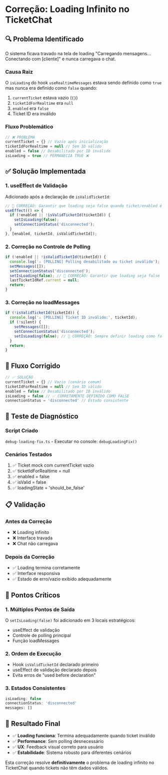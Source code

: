 # Correção: Loading Infinito no TicketChat

## 🔍 Problema Identificado

O sistema ficava travado na tela de loading "Carregando mensagens... Conectando com [cliente]" e nunca carregava o chat.

### Causa Raiz
O `isLoading` do hook `useRealtimeMessages` estava sendo definido como `true` mas nunca era definido como `false` quando:
1. `currentTicket` estava vazio (`{}`)
2. `ticketIdForRealtime` era `null`
3. `enabled` era `false`
4. Ticket ID era inválido

### Fluxo Problemático
```typescript
// ❌ PROBLEMA
currentTicket = {} // Vazio após inicialização
ticketIdForRealtime = null // Sem ID válido
enabled = false // Desabilitado por ID inválido
isLoading = true // PERMANECIA TRUE ❌
```

## ✅ Solução Implementada

### 1. **useEffect de Validação**
Adicionado após a declaração de `isValidTicketId`:

```typescript
// 🚀 CORREÇÃO: Garantir que loading seja false quando ticket/enabled é inválido
useEffect(() => {
  if (!enabled || !isValidTicketId(ticketId)) {
    setIsLoading(false);
    setConnectionStatus('disconnected');
  }
}, [enabled, ticketId, isValidTicketId]);
```

### 2. **Correção no Controle de Polling**
```typescript
if (!enabled || !isValidTicketId(ticketId)) {
  console.log('⚠️ [POLLING] Polling desabilitado ou ticket inválido');
  setMessages([]);
  setConnectionStatus('disconnected');
  setIsLoading(false); // 🚀 CORREÇÃO: Garantir que loading seja false
  lastTicketIdRef.current = null;
  return;
}
```

### 3. **Correção no loadMessages**
```typescript
if (!isValidTicketId(ticketId)) {
  console.log('⚠️ [POLLING] Ticket ID inválido:', ticketId);
  if (!silent) {
    setMessages([]);
    setConnectionStatus('disconnected');
    setIsLoading(false); // 🚀 CORREÇÃO: Sempre definir loading como false para tickets inválidos
  }
  return;
}
```

## 🔄 Fluxo Corrigido

```typescript
// ✅ SOLUÇÃO
currentTicket = {} // Vazio (cenário comum)
ticketIdForRealtime = null // Sem ID válido
enabled = false // Desabilitado por ID inválido
isLoading = false // ✅ CORRETAMENTE DEFINIDO COMO FALSE
connectionStatus = 'disconnected' // Estado consistente
```

## 🧪 Teste de Diagnóstico

### Script Criado
`debug-loading-fix.ts` - Executar no console: `debugLoadingFix()`

### Cenários Testados
1. ✅ Ticket mock com currentTicket vazio
2. ✅ ticketIdForRealtime = null
3. ✅ enabled = false
4. ✅ isValid = false
5. ✅ loadingState = 'should_be_false'

## 📋 Validação

### Antes da Correção
- ❌ Loading infinito
- ❌ Interface travada
- ❌ Chat não carregava

### Depois da Correção
- ✅ Loading termina corretamente
- ✅ Interface responsiva
- ✅ Estado de erro/vazio exibido adequadamente

## 🎯 Pontos Críticos

### 1. **Múltiplos Pontos de Saída**
O `setIsLoading(false)` foi adicionado em 3 locais estratégicos:
- useEffect de validação
- Controle de polling principal
- Função loadMessages

### 2. **Ordem de Execução**
- Hook `isValidTicketId` declarado primeiro
- useEffect de validação declarado depois
- Evita erros de "used before declaration"

### 3. **Estados Consistentes**
```typescript
isLoading: false
connectionStatus: 'disconnected'
messages: []
```

## 🚀 Resultado Final

- ✅ **Loading funciona**: Termina adequadamente quando ticket inválido
- ✅ **Performance**: Sem polling desnecessário
- ✅ **UX**: Feedback visual correto para usuário
- ✅ **Estabilidade**: Sistema robusto para diferentes cenários

Esta correção resolve **definitivamente** o problema de loading infinito no TicketChat quando tickets não têm dados válidos. 
